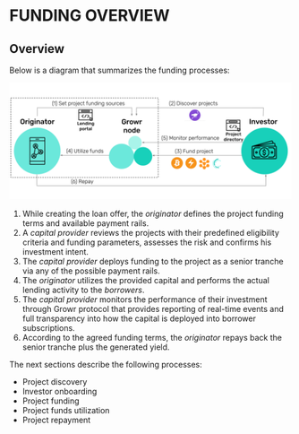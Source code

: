 # FUNDING OVERVIEW

## Overview

Below is a diagram that summarizes the funding processes:

![Growr funding process](../images/growr-funding.svg)

1. While creating the loan offer, the _originator_ defines the project funding terms and available payment rails.
2. A _capital provider_ reviews the projects with their predefined eligibility criteria and funding parameters, assesses the risk and confirms his investment intent.
3. The _capital provider_ deploys funding to the project as a senior tranche via any of the possible payment rails.
4. The _originator_ utilizes the provided capital and performs the actual lending activity to the _borrowers_.
5. The _capital provider_ monitors the performance of their investment through Growr protocol that provides reporting of real-time events and full transparency into how the capital is deployed into borrower subscriptions.
6. According to the agreed funding terms, the _originator_ repays back the senior tranche plus the generated yield.

The next sections describe the following processes:

- Project discovery
- Investor onboarding
- Project funding
- Project funds utilization
- Project repayment

<div style="page-break-after: always;"></div>
